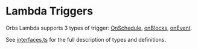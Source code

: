 # Lambda Triggers

Orbs Lambda supports 3 types of trigger: [OnSchedule](onschedule.md), [onBlocks](onblocks.md), [onEvent](onevent.md).

See [interfaces.ts](https://github.com/orbs-network/orbs-lambda/blob/master/interfaces.ts) for the full description of types and definitions.
